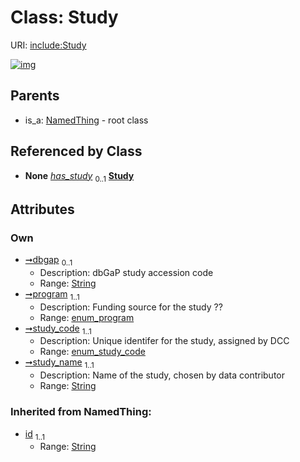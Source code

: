 
# Class: Study




URI: [include:Study](https://w3id.org/include/Study)


[![img](https://yuml.me/diagram/nofunky;dir:TB/class/[Biospecimen]-%20has_study%200..1>[Study&#124;dbgap:string%20%3F;program:enum_program;study_code:enum_study_code;study_name:string;id(i):string],[DataFile]-%20has_study%200..1>[Study],[Participant]-%20has_study%200..1>[Study],[NamedThing]^-[Study],[Participant],[NamedThing],[DataFile],[Biospecimen])](https://yuml.me/diagram/nofunky;dir:TB/class/[Biospecimen]-%20has_study%200..1>[Study&#124;dbgap:string%20%3F;program:enum_program;study_code:enum_study_code;study_name:string;id(i):string],[DataFile]-%20has_study%200..1>[Study],[Participant]-%20has_study%200..1>[Study],[NamedThing]^-[Study],[Participant],[NamedThing],[DataFile],[Biospecimen])

## Parents

 *  is_a: [NamedThing](NamedThing.md) - root class

## Referenced by Class

 *  **None** *[has_study](has_study.md)*  <sub>0..1</sub>  **[Study](Study.md)**

## Attributes


### Own

 * [➞dbgap](study__dbgap.md)  <sub>0..1</sub>
     * Description: dbGaP study accession code
     * Range: [String](types/String.md)
 * [➞program](study__program.md)  <sub>1..1</sub>
     * Description: Funding source for the study ??
     * Range: [enum_program](enum_program.md)
 * [➞study_code](study__study_code.md)  <sub>1..1</sub>
     * Description: Unique identifer for the study, assigned by DCC
     * Range: [enum_study_code](enum_study_code.md)
 * [➞study_name](study__study_name.md)  <sub>1..1</sub>
     * Description: Name of the study, chosen by data contributor
     * Range: [String](types/String.md)

### Inherited from NamedThing:

 * [id](id.md)  <sub>1..1</sub>
     * Range: [String](types/String.md)
